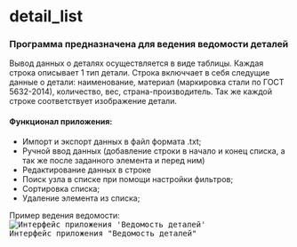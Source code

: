 # detail_list
### Программа предназначена для ведения ведомости деталей 

Вывод данных о деталях осуществляется в виде таблицы. Каждая строка описывает 1 тип детали. Строка включчает в себя следущие данные о детали: наименование, материал (маркировка стали по ГОСТ 5632-2014), количество, вес, страна-производитель. Так же каждой строке соответствует изображение детали.

#### Функционал приложения:
- Импорт и экспорт данных в файл формата .txt;
- Ручной ввод данных (добавление строки в начало и конец списка, а так же после заданного элемента и перед ним)
- Редактирование данных в строке
- Поиск узла в списке при помощи настройки фильтров;
- Сортировка списка;
-	Удаление элемента из списка;

Пример ведения ведомости:  <br/>
<kbd>
  <img src="https://github.com/user-attachments/assets/b155d095-0e89-4aa8-bca5-a2d86e0aa983" alt="Интерфейс приложения 'Ведомость деталей'" >
   <br/> Интерфейс приложения "Ведомость деталей"
</kbd>
